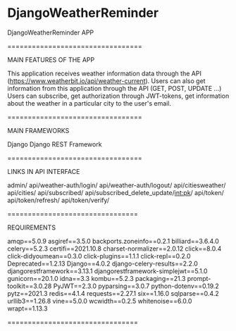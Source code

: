 # DjangoWeatherReminder
DjangoWeatherReminder APP

=================================

MAIN FEATURES OF THE APP

This application receives weather information data through the API (https://www.weatherbit.io/api/weather-current). 
Users can also get information from this application through the API (GET, POST, UPDATE ...)
Users can subscribe, get authorization through JWT-tokens, get information about the weather in a particular city to the user's email.

=================================

MAIN FRAMEWORKS

Django
Django REST Framework

=================================

LINKS IN API INTERFACE

admin/
api/weather-auth/login/
api/weather-auth/logout/
api/citiesweather/
api/cities/
api/subscribed/
api/subscribed_delete_update/<int:pk>/
api/token/
api/token/refresh/
api/token/verify/

================================

REQUIREMENTS

amqp==5.0.9
asgiref==3.5.0
backports.zoneinfo==0.2.1
billiard==3.6.4.0
celery==5.2.3
certifi==2021.10.8
charset-normalizer==2.0.12
click==8.0.4
click-didyoumean==0.3.0
click-plugins==1.1.1
click-repl==0.2.0
Deprecated==1.2.13
Django==4.0.2
django-celery-results==2.2.0
djangorestframework==3.13.1
djangorestframework-simplejwt==5.1.0
gunicorn==20.1.0
idna==3.3
kombu==5.2.3
packaging==21.3
prompt-toolkit==3.0.28
PyJWT==2.3.0
pyparsing==3.0.7
python-dotenv==0.19.2
pytz==2021.3
redis==4.1.4
requests==2.27.1
six==1.16.0
sqlparse==0.4.2
urllib3==1.26.8
vine==5.0.0
wcwidth==0.2.5
whitenoise==6.0.0
wrapt==1.13.3

================================
